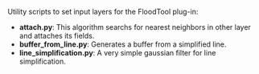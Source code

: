 Utility scripts to set input layers for the FloodTool plug-in:

- **attach.py**: This algorithm searchs for nearest neighbors in other layer and attaches its fields.
- **buffer_from_line.py**: Generates a buffer from a simplified line.
- **line_simplification.py**: A very simple gaussian filter for line simplification.
